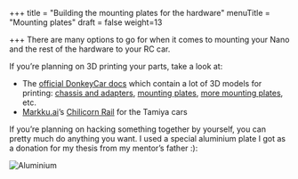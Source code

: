 +++
title = "Building the mounting plates for the hardware"
menuTitle = "Mounting plates"
draft = false
weight=13

+++
There are many options to go for when it comes to mounting your Nano and the rest of the hardware to your RC car. 

If you’re planning on 3D printing your parts, take a look at:

- The [official DonkeyCar docs](https://docs.donkeycar.com/guide/build_hardware/#step-1-print-parts) which contain a lot of 3D models for printing: [chassis and adapters](https://www.thingiverse.com/thing:2566276), [mounting plates](https://www.thingiverse.com/thing:3428003), [more mounting plates](https://www.thingiverse.com/thing:2774944), etc.
- [Markku.ai](https://markku.ai/)’s [Chilicorn Rail](https://markku.ai/post/chilicorn-rail/) for the Tamiya cars

If you’re planning on hacking something together by yourself, you can pretty much do anything you want. I used a special aluminium plate I got as a donation for my thesis from my mentor’s father :):

![Aluminium](/images/hardware/aluminium2.jpg)

